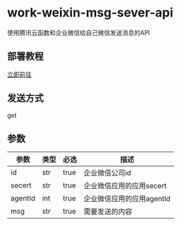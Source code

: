 # work-weixin-msg-sever-api

使用腾讯云函数和企业微信给自己微信发送消息的API

## 部署教程

[立即前往](https://blog.zhheo.com/p/1e9f35bc.html)

## 发送方式

get

## 参数

| 参数      | 类型  | 必选   | 描述               |
|---------|-----|------|------------------|
| id      | str | true | 企业微信公司id         |
| secert  | str | true | 企业微信应用的应用secert  |
| agentId | int | true | 企业微信应用的应用agentId |
| msg     | str | true | 需要发送的内容          |